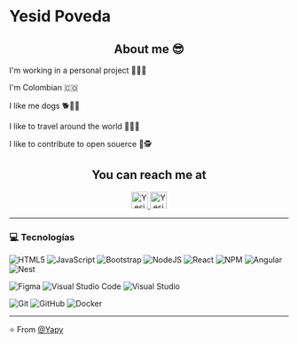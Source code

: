# Yesid Poveda

<h2 align="center">About me 😎</h2>

  I'm working in a personal project 🥇🥈🥉 

  I'm Colombian 🇨🇴 

  I like me dogs 🐕🐶🦮

  I like to travel around the world 🚡🚅🥤  

  I like to contribute to open souerce 👐🕵️


<h2 align="center">You can reach me at </h2>

<p align="center">

  <a href="https://www.linkedin.com/in/yesidpoveda/">
    <img src="https://www.vectorlogo.zone/logos/linkedin/linkedin-icon.svg" alt="Yesid Poveda LinkedIn Profile" height="30" width="30">
  </a>

  <a href="https://twitter.com/yapyDev">
    <img src="https://www.vectorlogo.zone/logos/twitter/twitter-icon.svg" alt="Yesid Poveda Twitter Profile" height="30" width="30">
  </a>

</p>


---

### 💻 Tecnologías
![HTML5](https://img.shields.io/badge/html5-%23E34F26.svg?style=for-the-badge&logo=html5&logoColor=white)
![JavaScript](https://img.shields.io/badge/javascript-%23323330.svg?style=for-the-badge&logo=javascript&logoColor=%23F7DF1E)
![Bootstrap](https://img.shields.io/badge/bootstrap-%23563D7C.svg?style=for-the-badge&logo=bootstrap&logoColor=white)
![NodeJS](https://img.shields.io/badge/node.js-6DA55F?style=for-the-badge&logo=node.js&logoColor=white)
![React](https://img.shields.io/badge/react-%2320232a.svg?style=for-the-badge&logo=react&logoColor=%2361DAFB)
![NPM](https://img.shields.io/badge/NPM-%23000000.svg?style=for-the-badge&logo=npm&logoColor=white)
![Angular](https://img.shields.io/badge/angular-%23000000.svg?style=for-the-badge&logo=npm&logoColor=white)
![Nest](https://img.shields.io/badge/nestjs-%23000000.svg?style=for-the-badge&logo=npm&logoColor=white)

![Figma](https://img.shields.io/badge/figma-%23F24E1E.svg?style=for-the-badge&logo=figma&logoColor=white)
![Visual Studio Code](https://img.shields.io/badge/Visual%20Studio%20Code-0078d7.svg?style=for-the-badge&logo=visual-studio-code&logoColor=white)
![Visual Studio](https://img.shields.io/badge/Visual%20Studio-5C2D91.svg?style=for-the-badge&logo=visual-studio&logoColor=white)

![Git](https://img.shields.io/badge/git-%23F05033.svg?style=for-the-badge&logo=git&logoColor=white)
![GitHub](https://img.shields.io/badge/github-%23121011.svg?style=for-the-badge&logo=github&logoColor=white)
![Docker](https://www.vectorlogo.zone/logos/docker/docker-icon.svg)

---

⭐️ From [@Yapy](https://github.com/yesialexanderpoveda)
